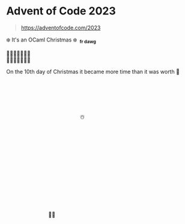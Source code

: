 # Advent of Code 2023

> https://adventofcode.com/2023

❄️ It's an OCaml Christmas ❄️&ensp;<sub>**fr dawg**</sub>

🐫🐫🐫🐫🐫🐫🐫</br>
🎁🎄🎁🎅🔔🎶💃</br>

On the 10th day of Christmas it became more time than it was worth 🎅
</br>
</br>
</br>
</br>
</br>
</br>
</br>
&emsp;&emsp;&emsp;&emsp;&emsp;&emsp;&emsp;&emsp;&emsp;&emsp;&emsp;&emsp;&emsp;&emsp;☃️
</br>
</br>
</br>
</br>
</br>
</br>
</br>
</br>
</br>
</br>
</br>
</br>
</br>
</br>
&emsp;&emsp;&emsp;&emsp;&emsp;&emsp;&emsp;&emsp;&emsp;&emsp;&emsp;&emsp;&emsp;&emsp;&emsp;&emsp;&emsp;&emsp;&emsp;&emsp;&emsp;&emsp;&emsp;&emsp;&emsp;&emsp;&emsp;&emsp;&emsp;&emsp;&emsp;&emsp;&emsp;&emsp;&emsp;&emsp;&emsp;&emsp;&emsp;&emsp;&emsp;&emsp;&emsp;&emsp;🥛🍪
